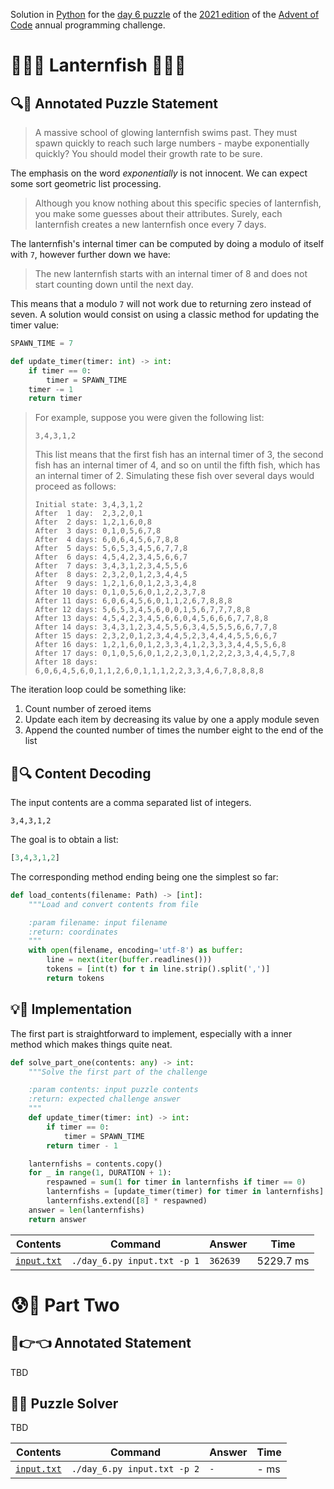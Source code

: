 Solution in [Python][py] for the [day 6 puzzle][aoc-2021-6] of the [2021 edition][aoc-2021] of the [Advent of Code][aoc] annual programming challenge.

# 🎄🌟🌟 Lanternfish 🎄🌟🌟

## 🔍📖 Annotated Puzzle Statement

> A massive school of glowing lanternfish swims past. They must spawn quickly to reach such large numbers - maybe exponentially quickly? You should model their growth rate to be sure.

The emphasis on the word *exponentially* is not innocent. We can expect some sort geometric list processing.

> Although you know nothing about this specific species of lanternfish, you make some guesses about their attributes. Surely, each lanternfish creates a new lanternfish once every 7 days.

The lanternfish's internal timer can be computed by doing a modulo of itself with `7`, however further down we have:

> The new lanternfish starts with an internal timer of 8 and does not start counting down until the next day.

This means that a modulo `7` will not work due to returning zero instead of seven. A solution would consist on using a classic method for updating the timer value:

```python
SPAWN_TIME = 7

def update_timer(timer: int) -> int:
    if timer == 0:
        timer = SPAWN_TIME
    timer -= 1
    return timer
```

> For example, suppose you were given the following list:
> 
> ```
> 3,4,3,1,2
> ```
> 
> This list means that the first fish has an internal timer of 3, the second fish has an internal timer of 4, and so on until the fifth fish, which has an internal timer of 2. Simulating these fish over several days would proceed as follows:
> 
> ```
> Initial state: 3,4,3,1,2
> After  1 day:  2,3,2,0,1
> After  2 days: 1,2,1,6,0,8
> After  3 days: 0,1,0,5,6,7,8
> After  4 days: 6,0,6,4,5,6,7,8,8
> After  5 days: 5,6,5,3,4,5,6,7,7,8
> After  6 days: 4,5,4,2,3,4,5,6,6,7
> After  7 days: 3,4,3,1,2,3,4,5,5,6
> After  8 days: 2,3,2,0,1,2,3,4,4,5
> After  9 days: 1,2,1,6,0,1,2,3,3,4,8
> After 10 days: 0,1,0,5,6,0,1,2,2,3,7,8
> After 11 days: 6,0,6,4,5,6,0,1,1,2,6,7,8,8,8
> After 12 days: 5,6,5,3,4,5,6,0,0,1,5,6,7,7,7,8,8
> After 13 days: 4,5,4,2,3,4,5,6,6,0,4,5,6,6,6,7,7,8,8
> After 14 days: 3,4,3,1,2,3,4,5,5,6,3,4,5,5,5,6,6,7,7,8
> After 15 days: 2,3,2,0,1,2,3,4,4,5,2,3,4,4,4,5,5,6,6,7
> After 16 days: 1,2,1,6,0,1,2,3,3,4,1,2,3,3,3,4,4,5,5,6,8
> After 17 days: 0,1,0,5,6,0,1,2,2,3,0,1,2,2,2,3,3,4,4,5,7,8
> After 18 days: 6,0,6,4,5,6,0,1,1,2,6,0,1,1,1,2,2,3,3,4,6,7,8,8,8,8
> ```

The iteration loop could be something like:

1. Count number of zeroed items
2. Update each item by decreasing its value by one a apply module seven
3. Append the counted number of times the number eight to the end of the list 

## 💾🔍 Content Decoding

The input contents are a comma separated list of integers.

```
3,4,3,1,2
```

The goal is to obtain a list:

```python
[3,4,3,1,2]
```

The corresponding method ending being one the simplest so far:

```python
def load_contents(filename: Path) -> [int]:
    """Load and convert contents from file

    :param filename: input filename
    :return: coordinates
    """
    with open(filename, encoding='utf-8') as buffer:
        line = next(iter(buffer.readlines()))
        tokens = [int(t) for t in line.strip().split(',')]
        return tokens
```

## 💡🙋 Implementation

The first part is straightforward to implement, especially with a inner method which makes things quite neat.

```python
def solve_part_one(contents: any) -> int:
    """Solve the first part of the challenge

    :param contents: input puzzle contents
    :return: expected challenge answer
    """
    def update_timer(timer: int) -> int:
        if timer == 0:
            timer = SPAWN_TIME
        return timer - 1

    lanternfishs = contents.copy()
    for _ in range(1, DURATION + 1):
        respawned = sum(1 for timer in lanternfishs if timer == 0)
        lanternfishs = [update_timer(timer) for timer in lanternfishs]
        lanternfishs.extend([8] * respawned)
    answer = len(lanternfishs)
    return answer
```

Contents | Command | Answer | Time
--- | --- | --- | ---
[`input.txt`](./input.txt) | `./day_6.py input.txt -p 1` | `362639` | 5229.7 ms

# 😰🙅 Part Two

## 🥺👉👈 Annotated Statement

TBD

## 🤔🤯 Puzzle Solver

TBD

Contents | Command | Answer | Time
--- | --- | --- | ---
[`input.txt`](./input.txt) | `./day_6.py input.txt -p 2` | `-` | - ms

[aoc]: https://adventofcode.com/
[aoc-2021]: https://adventofcode.com/2021/
[aoc-2021-6]: https://adventofcode.com/2021/day/6
[py]: https://docs.python.org/3/

[py-argparse]: https://docs.python.org/3/library/argparse.html
[py-cmath]: https://docs.python.org/3/library/cmath.html
[py-copy]: https://docs.python.org/3/library/copy.html
[py-counter]: https://docs.python.org/3/library/collections.html#collections.Counter
[py-decimal]: https://docs.python.org/3/library/decimal.html
[py-dict]: https://docs.python.org/3/tutorial/datastructures.html#dictionaries
[py-exit]: https://docs.python.org/3/library/sys.html?highlight=sys%20exit#sys.exit
[py-fractions]: https://docs.python.org/3/library/fractions.html
[py-generator]: https://docs.python.org/3/library/stdtypes.html#generator-types
[py-int]: https://docs.python.org/3/library/functions.html#int
[py-json-load]: https://docs.python.org/3/library/json.html#json.load
[py-iterator]: https://docs.python.org/3/reference/expressions.html#yield-expressions
[py-itertools]: https://docs.python.org/3/library/itertools.html
[py-itertools-permutations]: https://docs.python.org/3/library/itertools.html#itertools.permutations
[py-list]: https://docs.python.org/3/library/stdtypes.html#list
[py-main]: https://docs.python.org/3/library/__main__.html
[py-math]: https://docs.python.org/3/library/math.html
[py-math-comb]: https://docs.python.org/3/library/math.html#math.comb
[py-map]: https://docs.python.org/3/library/functions.html#map
[py-name]: https://docs.python.org/3/library/stdtypes.html#definition.__name__
[py-open]: https://docs.python.org/3/library/functions.html#open
[py-linesep]: https://docs.python.org/3/library/os.html#os.linesep
[py-read]: https://docs.python.org/3/library/io.html#io.TextIOBase.read
[py-readlines]: https://docs.python.org/3/tutorial/inputoutput.html#methods-of-file-objects
[py-return]: https://docs.python.org/3/reference/simple_stmts.html#the-return-statement
[py-set]: https://docs.python.org/3/library/stdtypes.html#set
[py-sn]: https://docs.python.org/3/library/types.html#types.SimpleNamespace
[py-split]: https://docs.python.org/3/library/stdtypes.html?highlight=strip#str.split
[py-string]: https://docs.python.org/3/library/stdtypes.html#textseq
[py-strip]: https://docs.python.org/3/library/stdtypes.html?highlight=strip#str.strip
[py-sum]: https://docs.python.org/3/library/functions.html#sum
[py-tuple]: https://docs.python.org/3/library/stdtypes.html#tuple
[py-zip]: https://docs.python.org/3/library/functions.html#zip
